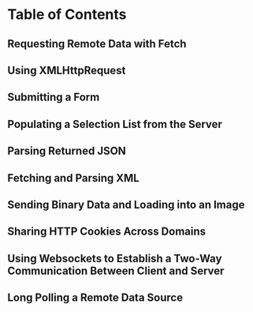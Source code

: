 # Table of Contents

## Requesting Remote Data with Fetch

## Using XMLHttpRequest

## Submitting a Form

## Populating a Selection List from the Server

## Parsing Returned JSON

## Fetching and Parsing XML

## Sending Binary Data and Loading into an Image

## Sharing HTTP Cookies Across Domains

## Using Websockets to Establish a Two-Way Communication Between Client and Server

## Long Polling a Remote Data Source
